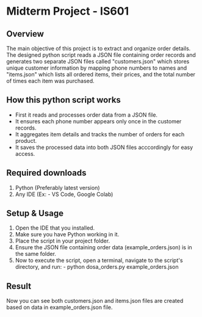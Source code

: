 # Midterm Project - IS601

## Overview
The main objective of this project is to extract and organize order details. The designed python script reads a JSON file containing order records and generates two separate JSON files called "customers.json" which stores unique customer information by mapping phone numbers to names and "items.json" which lists all ordered items, their prices, and the total number of times each item was purchased.

## How this python script works
- First it reads and processes order data from a JSON file.
- It ensures each phone number appears only once in the customer records.
- It aggregates item details and tracks the number of orders for each product.
- It saves the processed data into both JSON files acccordingly for easy access.

## Required downloads
1. Python (Preferably latest version)
2. Any IDE (Ex: - VS Code, Google Colab)

## Setup & Usage
1. Open the IDE that you installed.
2. Make sure you have Python working in it.
3. Place the script in your project folder.
4. Ensure the JSON file containing order data (example_orders.json) is in the same folder.
5. Now to execute the script, open a terminal, navigate to the script's directory, and run: - python dosa_orders.py example_orders.json

## Result
Now you can see both customers.json and items.json files are created based on data in example_orders.json file.